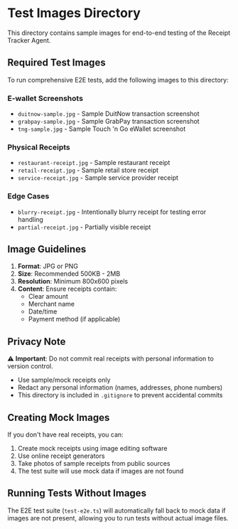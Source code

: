 # Test Images Directory

This directory contains sample images for end-to-end testing of the Receipt Tracker Agent.

## Required Test Images

To run comprehensive E2E tests, add the following images to this directory:

### E-wallet Screenshots
- `duitnow-sample.jpg` - Sample DuitNow transaction screenshot
- `grabpay-sample.jpg` - Sample GrabPay transaction screenshot
- `tng-sample.jpg` - Sample Touch 'n Go eWallet screenshot

### Physical Receipts
- `restaurant-receipt.jpg` - Sample restaurant receipt
- `retail-receipt.jpg` - Sample retail store receipt
- `service-receipt.jpg` - Sample service provider receipt

### Edge Cases
- `blurry-receipt.jpg` - Intentionally blurry receipt for testing error handling
- `partial-receipt.jpg` - Partially visible receipt

## Image Guidelines

1. **Format**: JPG or PNG
2. **Size**: Recommended 500KB - 2MB
3. **Resolution**: Minimum 800x600 pixels
4. **Content**: Ensure receipts contain:
   - Clear amount
   - Merchant name
   - Date/time
   - Payment method (if applicable)

## Privacy Note

⚠️ **Important**: Do not commit real receipts with personal information to version control.
- Use sample/mock receipts only
- Redact any personal information (names, addresses, phone numbers)
- This directory is included in `.gitignore` to prevent accidental commits

## Creating Mock Images

If you don't have real receipts, you can:
1. Create mock receipts using image editing software
2. Use online receipt generators
3. Take photos of sample receipts from public sources
4. The test suite will use mock data if images are not found

## Running Tests Without Images

The E2E test suite (`test-e2e.ts`) will automatically fall back to mock data if images are not present, allowing you to run tests without actual image files.
